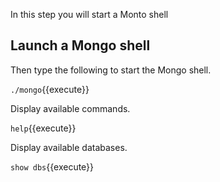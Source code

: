 In this step you will start a Monto shell

## Launch a Mongo shell

Then type the following to start the Mongo shell.

`./mongo`{{execute}}

Display available commands.

`help`{{execute}}

Display available databases.

`show dbs`{{execute}}